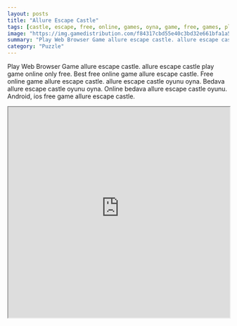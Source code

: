 ```yaml
---
layout: posts
title: "Allure Escape Castle"
tags: [castle, escape, free, online, games, oyna, game, free, games, play, play, games]
image: "https://img.gamedistribution.com/f84317cbd55e40c3bd32e661bfa1a5e7.jpg"
summary: "Play Web Browser Game allure escape castle. allure escape castle play game online only free. Best free online game allure escape castle. Free online game allure escape castle. allure escape castle oyunu oyna. Bedava allure escape castle oyunu oyna. Online bedava allure escape castle oyunu. Android, ios free game allure escape castle."
category: "Puzzle"
---
```


Play Web Browser Game allure escape castle. allure escape castle play game online only free. Best free online game allure escape castle. Free online game allure escape castle. allure escape castle oyunu oyna. Bedava allure escape castle oyunu oyna. Online bedava allure escape castle oyunu. Android, ios free game allure escape castle.

<iframe width="100%" height="480px;" src="https://flash.gamedistribution.com?game=f84317cbd55e40c3bd32e661bfa1a5e7"></iframe>